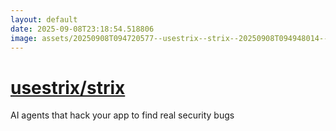 ```yaml
---
layout: default
date: 2025-09-08T23:18:54.518806
image: assets/20250908T094720577--usestrix--strix--20250908T094948014--cropped.png
---
```


# [usestrix/strix](https://github.com/usestrix/strix)

AI agents that hack your app to find real security bugs
